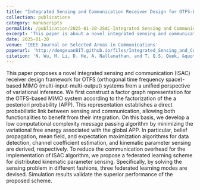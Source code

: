 ```yaml
---
title: "Integrated Sensing and Communication Receiver Design for OTFS-based MIMO System: A Unified Variational Inference Framework"
collection: publications
category: manuscripts
permalink: /publication/2025-01-20-JSAC-Integrated Sensing and Communication Receiver Design for OTFS-based MIMO System A Unified Variational Inference Framework Analysis-number-21
excerpt: 'This paper is about a novel integrated sensing and communication (ISAC) receiver design framework for OTFS-based MIMO systems from a unified perspective of variational inference.'
date: 2025-01-20
venue: 'IEEE Journal on Selected Areas in Communications'
paperurl: 'http://dongxuanBIT.github.io/files/Integrated_Sensing_and_Communication_Receiver_Design_for_OTFS-based_MIMO_System_A_Unified_Variational_Inference_Framework.pdf'
citation: 'N. Wu, H. Li, D. He, A. Nallanathan, and T. Q.S. Quek, &quot;Integrated Sensing and Communication Receiver Design for OTFS-based MIMO System: A Unified Variational Inference Framework,&quot; <i>IEEE J. Sel. Areas Commun.</i>, vol. 43, no. 4, pp. 1339-1353, Apr. 2024.'
---
```


This paper proposes a novel integrated sensing and communication (ISAC) receiver design framework for OTFS (orthogonal time frequency space)-based MIMO (multi-input-multi-output) systems from a unified perspective of variational inference. We first construct a factor graph representation for the OTFS-based MIMO system according to the factorization of the a posteriori probability (APP). This representation establishes a direct probabilistic link between sensing and communication, allowing both functionalities to benefit from their integration. On this basis, we develop a low computational complexity message passing algorithm by minimizing the variational free energy associated with the global APP. In particular, belief propagation, mean field, and expectation maximization algorithms for data detection, channel coefficient estimation, and kinematic parameter sensing are derived, respectively. To reduce the communication overhead for the implementation of ISAC algorithm, we propose a federated learning scheme for distributed kinematic parameter sensing. Specifically, by solving the sensing problem in different fashions, three federated learning modes are devised. Simulation results validate the superior performance of the proposed scheme.